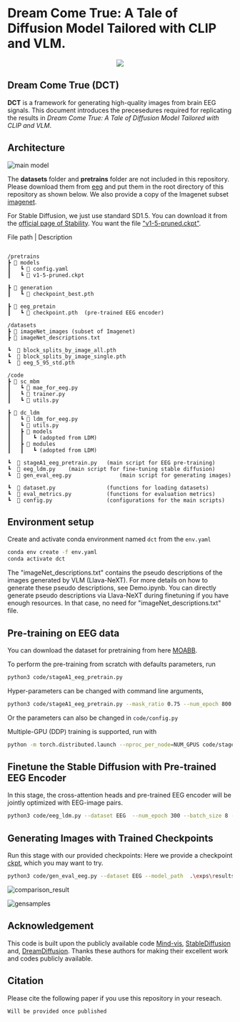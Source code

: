 # Dream Come True: A Tale of Diffusion Model Tailored with CLIP and VLM.


<p align="center">
    <img src="https://github.com/user-attachments/assets/f91b3b5c-763c-4c06-8f15-ed6db96b8c9d"/>
</p>

## Dream Come True (DCT)
**DCT** is a framework for generating high-quality images from brain EEG signals.
This document introduces the precesedures required for replicating the results in *Dream Come True: A Tale of Diffusion Model Tailored with CLIP and VLM*.


## Architecture
![main model](https://github.com/user-attachments/assets/1e1f4a9a-b34e-41df-862d-15ae2bbe6399)

The **datasets** folder and **pretrains** folder are not included in this repository. 
Please download them from [eeg](https://github.com/perceivelab/eeg_visual_classification) and put them in the root directory of this repository as shown below. We also provide a copy of the Imagenet subset [imagenet](https://drive.google.com/file/d/1y7I9bG1zKYqBM94odcox_eQjnP9HGo9-/view?usp=drive_link).

For Stable Diffusion, we just use standard SD1.5. You can download it from the [official page of Stability](https://huggingface.co/runwayml/stable-diffusion-v1-5/tree/main). You want the file ["v1-5-pruned.ckpt"](https://huggingface.co/runwayml/stable-diffusion-v1-5/tree/main).

File path | Description
```

/pretrains
┣ 📂 models
┃   ┗ 📜 config.yaml
┃   ┗ 📜 v1-5-pruned.ckpt

┣ 📂 generation  
┃   ┗ 📜 checkpoint_best.pth 

┣ 📂 eeg_pretain
┃   ┗ 📜 checkpoint.pth  (pre-trained EEG encoder)

/datasets
┣ 📂 imageNet_images (subset of Imagenet)
┣ 📜 imageNet_descriptions.txt

┗  📜 block_splits_by_image_all.pth
┗  📜 block_splits_by_image_single.pth 
┗  📜 eeg_5_95_std.pth  

/code
┣ 📂 sc_mbm
┃   ┗ 📜 mae_for_eeg.py
┃   ┗ 📜 trainer.py
┃   ┗ 📜 utils.py

┣ 📂 dc_ldm
┃   ┗ 📜 ldm_for_eeg.py
┃   ┗ 📜 utils.py
┃   ┣ 📂 models
┃   ┃   ┗ (adopted from LDM)
┃   ┣ 📂 modules
┃   ┃   ┗ (adopted from LDM)

┗  📜 stageA1_eeg_pretrain.py   (main script for EEG pre-training)
┗  📜 eeg_ldm.py    (main script for fine-tuning stable diffusion)
┗  📜 gen_eval_eeg.py               (main script for generating images)

┗  📜 dataset.py                (functions for loading datasets)
┗  📜 eval_metrics.py           (functions for evaluation metrics)
┗  📜 config.py                 (configurations for the main scripts)

```


## Environment setup

Create and activate conda environment named ```dct``` from the ```env.yaml```
```sh
conda env create -f env.yaml
conda activate dct
```
The "imageNet_descriptions.txt" contains the pseudo descriptions of the images generated by VLM (Llava-NeXT). For more details on how to generate these pseudo descriptions, see Demo.ipynb.
You can directly generate pseudo descriptions via Llava-NeXT during finetuning if you have enough resources. In that case, no need for "imageNet_descriptions.txt" file.


## Pre-training on EEG data

You can download the dataset for pretraining from here [MOABB](https://github.com/NeuroTechX/moabb).

To perform the pre-training from scratch with defaults parameters, run 
```sh
python3 code/stageA1_eeg_pretrain.py
``` 

Hyper-parameters can be changed with command line arguments,
```sh
python3 code/stageA1_eeg_pretrain.py --mask_ratio 0.75 --num_epoch 800 --batch_size 2
```

Or the parameters can also be changed in ```code/config.py```

Multiple-GPU (DDP) training is supported, run with 
```sh
python -m torch.distributed.launch --nproc_per_node=NUM_GPUS code/stageA1_eeg_pretrain.py
```



## Finetune the Stable Diffusion with Pre-trained EEG Encoder
In this stage, the cross-attention heads and pre-trained EEG encoder will be jointly optimized with EEG-image pairs. 

```sh
python3 code/eeg_ldm.py --dataset EEG  --num_epoch 300 --batch_size 8 --pretrain_mbm_path ../pretrains/eeg_pretrain/checkpoint-eeg-500.pth
```


## Generating Images with Trained Checkpoints
Run this stage with our provided checkpoints: Here we provide a checkpoint [ckpt](https://drive.google.com/file/d/1Ygplxe1TB68-aYu082bjc89nD8Ngklnc/view?usp=drive_link), which you may want to try.
```sh
python3 code/gen_eval_eeg.py --dataset EEG --model_path  .\exps\results\generation\...\checkpoint.pth
```

![comparison_result](https://github.com/user-attachments/assets/b15412a5-7f4b-4da0-8a88-439ff9f6c2ce)

![gensamples](https://github.com/user-attachments/assets/075b824b-4787-44ae-858d-e01564467c60)


## Acknowledgement

This code is built upon the publicly available code [Mind-vis](https://github.com/zjc062/mind-vis),  [StableDiffusion](https://github.com/CompVis/stable-diffusion) and, [DreamDiffusion](https://github.com/bbaaii/DreamDiffusion). Thanks these authors for making their excellent work and codes publicly available.


## Citation ##
Please cite the following paper if you use this repository in your reseach.

```
Will be provided once published

